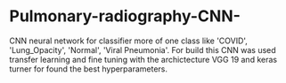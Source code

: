 # Pulmonary-radiography-CNN-
CNN neural network for classifier more of one class like 'COVID', 'Lung_Opacity', 'Normal', 'Viral Pneumonia'. For build this CNN was used transfer learning and fine tuning with the archictecture VGG 19 and keras turner for found the best hyperparameters.
